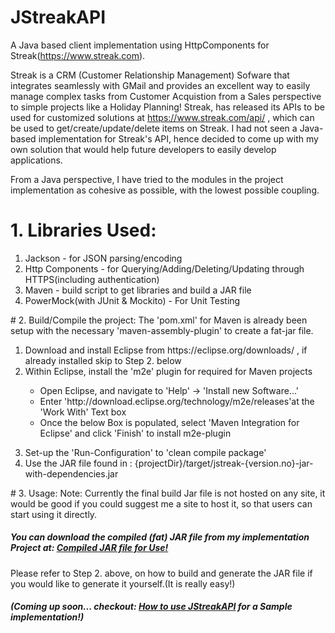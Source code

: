 # JStreakAPI
A Java based client implementation using HttpComponents for Streak(https://www.streak.com).

Streak is a CRM (Customer Relationship Management) Sofware that integrates seamlessly with GMail and provides an excellent way to easily manage complex tasks from Customer Acquistion from a Sales perspective to simple projects like a Holiday Planning!
Streak, has released its APIs to be used for customized solutions at https://www.streak.com/api/ , which can be used to get/create/update/delete items on Streak. I had not seen a Java-based implementation for Streak's API, hence decided to come up 
with my own solution that would help future developers to easily develop applications.

From a Java perspective, I have tried to the modules in the project implementation as cohesive as possible, with the lowest possible coupling.

# 1. Libraries Used:
<ol>
	<li>Jackson - for JSON parsing/encoding</li>
	<li>Http Components - for Querying/Adding/Deleting/Updating through HTTPS(including authentication)</li>
	<li>Maven - build script to get libraries and build a JAR file</li>
	<li>PowerMock(with JUnit & Mockito) - For Unit Testing</li>
</ol>
# 2. Build/Compile the project:
The 'pom.xml' for Maven is already been setup with the necessary 'maven-assembly-plugin' to create a fat-jar file.
<ol>
	<li>Download and install Eclipse from https://eclipse.org/downloads/ , if already installed skip to Step 2. below</li>
	<li>Within Eclipse, install the 'm2e' plugin for required for Maven projects</li>
		<ul>
			<li>Open Eclipse, and navigate to 'Help' -> 'Install new Software...'</li>
			<li>Enter 'http://download.eclipse.org/technology/m2e/releases'at the 'Work With' Text box</li>
			<li>Once the below Box is populated, select 'Maven Integration for Eclipse' and click 'Finish' to install m2e-plugin</li>
		</ul>
</ol>
<ol start=3>
	<li>Set-up the 'Run-Configuration' to 'clean compile package'</li>
	<li>Use the JAR file found in : {projectDir}/target/jstreak-{version.no}-jar-with-dependencies.jar</li>
</ol>
# 3. Usage:
Note: Currently the final build Jar file is not hosted  on any site, it would be good if you could suggest me a site to host it, so that users can start using it directly.
<p><h5>You can download the compiled (fat) JAR file from my implementation Project at: 
<a href="https://github.com/dingy007/StreakIntegrationAPI/tree/master/src/main/resources" target="_blank">Compiled JAR file for Use!</a> </h5>
Please refer to Step 2. above, on how to build and generate the JAR file if you would like to generate it yourself.(It is really easy!)
<h5>(Coming up soon... checkout: <a href="https://github.com/dingy007/StreakIntegrationAPI" target="_blank">How to use JStreakAPI</a> for a Sample implementation!)</h5>
